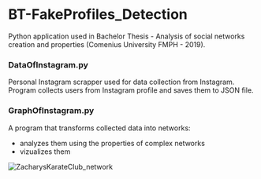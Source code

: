 # BT-FakeProfiles_Detection

Python application used in Bachelor Thesis - Analysis of social networks creation and properties (Comenius University FMPH - 2019).

### DataOfInstagram.py 
Personal Instagram scrapper used for data collection from Instagram. Program collects users from Instagram profile and saves them to JSON file. 

### GraphOfInstagram.py 
A program that transforms collected data into networks: 
- analyzes them using the properties of complex networks
- vizualizes them

![ZacharysKarateClub_network](https://user-images.githubusercontent.com/61238445/222921470-e5e0eaf2-b65c-485f-b77c-a9faea7b3eb9.png)
